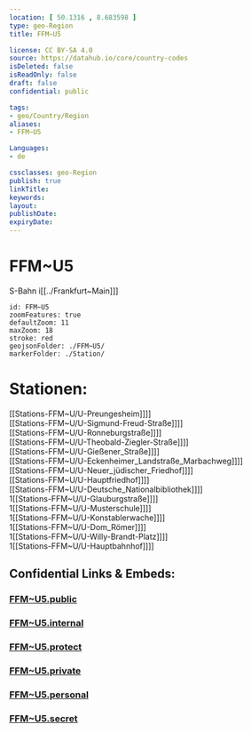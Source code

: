 ```yaml
---
location: [ 50.1316 , 8.683598 ] 
type: geo-Region
title: FFM~U5

license: CC BY-SA 4.0
source: https://datahub.io/core/country-codes
isDeleted: false
isReadOnly: false
draft: false
confidential: public

tags:
- geo/Country/Region
aliases:
- FFM~U5

Languages:
- de

cssclasses: geo-Region
publish: true
linkTitle: 
keywords: 
layout: 
publishDate: 
expiryDate: 
---
```


# FFM~U5

S-Bahn i[[../Frankfurt~Main]]]  


```leaflet
id: FFM~U5
zoomFeatures: true 
defaultZoom: 11 
maxZoom: 18
stroke: red
geojsonFolder: ./FFM~U5/
markerFolder: ./Station/
```

# Stationen:
[[Stations-FFM~U/U-Preungesheim]]]]  
[[Stations-FFM~U/U-Sigmund-Freud-Straße]]]]  
[[Stations-FFM~U/U-Ronneburgstraße]]]]  
[[Stations-FFM~U/U-Theobald-Ziegler-Straße]]]]  
[[Stations-FFM~U/U-Gießener_Straße]]]]  
[[Stations-FFM~U/U-Eckenheimer_Landstraße_Marbachweg]]]]  
[[Stations-FFM~U/U-Neuer_jüdischer_Friedhof]]]]  
[[Stations-FFM~U/U-Hauptfriedhof]]]]  
[[Stations-FFM~U/U-Deutsche_Nationalbibliothek]]]]  
1[[Stations-FFM~U/U-Glauburgstraße]]]]  
1[[Stations-FFM~U/U-Musterschule]]]]  
1[[Stations-FFM~U/U-Konstablerwache]]]]  
1[[Stations-FFM~U/U-Dom_Römer]]]]  
1[[Stations-FFM~U/U-Willy-Brandt-Platz]]]]  
1[[Stations-FFM~U/U-Hauptbahnhof]]]]  


## Confidential Links & Embeds: 

### [FFM~U5.public](/_public/\Earth\Continent\Europe\Europe~Central\Germany\Germany~West\Hessen\counties~Hessen\Frankfurt~MainFFM~U5.public.md) 

### [FFM~U5.internal](/_internal/\Earth\Continent\Europe\Europe~Central\Germany\Germany~West\Hessen\counties~Hessen\Frankfurt~MainFFM~U5.internal.md) 

### [FFM~U5.protect](/_protect/\Earth\Continent\Europe\Europe~Central\Germany\Germany~West\Hessen\counties~Hessen\Frankfurt~MainFFM~U5.protect.md) 

### [FFM~U5.private](/_private/\Earth\Continent\Europe\Europe~Central\Germany\Germany~West\Hessen\counties~Hessen\Frankfurt~MainFFM~U5.private.md) 

### [FFM~U5.personal](/_personal/\Earth\Continent\Europe\Europe~Central\Germany\Germany~West\Hessen\counties~Hessen\Frankfurt~MainFFM~U5.personal.md) 

### [FFM~U5.secret](/_secret/\Earth\Continent\Europe\Europe~Central\Germany\Germany~West\Hessen\counties~Hessen\Frankfurt~MainFFM~U5.secret.md)


